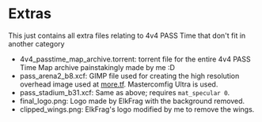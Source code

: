 # Extras

This just contains all extra files relating to 4v4 PASS Time that don't fit in another category

- 4v4_passtime_map_archive.torrent: torrent file for the entire 4v4 PASS Time Map archive painstakingly made by me :D
- pass_arena2_b8.xcf: GIMP file used for creating the high resolution overhead image used at [more.tf](https://more.tf). Mastercomfig Ultra is used.
- pass_stadium_b31.xcf: Same as above; requires `mat_specular 0`.
- final_logo.png: Logo made by ElkFrag with the background removed.
- clipped_wings.png: ElkFrag's logo modified by me to remove the wings.